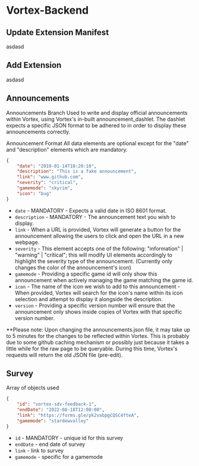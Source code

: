 # Vortex-Backend

## Update Extension Manifest

asdasd

## Add Extension

asdasd

## Announcements

Announcements Branch
Used to write and display official announcements within Vortex, using Vortex's in-built announcement_dashlet. The dashlet expects a specific JSON format to be adhered to in order to display these announcements correctly.

Announcement Format
All data elements are optional except for the "date" and "description" elements which are mandatory.


```json
{ 
    "date": "2019-01-14T10:20:10", 
    "description": "This is a fake announcement", 
    "link": "www.github.com", 
    "severity": "critical", 
    "gamemode": "skyrim", 
    "icon": "bug" 
}
```

- `date` - MANDATORY - Expects a valid date in ISO 8601 format.
- `description` - MANDATORY - The announcement text you wish to display.
- `link` - When a URL is provided, Vortex will generate a button for the announcement allowing the users to click and open the URL in a new webpage.
- `severity` - This element accepts one of the following: "information" | "warning" | "critical"; this will modify UI elements accordingly to highlight the severity type of the announcement. (Currently only changes the color of the announcement's icon)
- `gamemode` - Providing a specific game id will only show this announcement when actively managing the game matching the game id.
- `icon` - The name of the icon we wish to add to this announcement - When provided, Vortex will search for the icon's name within its icon selection and attempt to display it alongside the description.
- `version` - Providing a specific version number will ensure that the announcement only shows inside copies of Vortex with that specific version number.

**Please note: Upon changing the announcements.json file, it may take up to 5 minutes for the changes to be reflected within Vortex. This is probably due to some github caching mechanism or possibly just because it takes a little while for the raw page to be queryable. During this time, Vortex's requests will return the old JSON file (pre-edit).

## Survey

Array of objects used

```json
{
	"id": "vortex-sdv-feedback-1",
	"endDate": "2022-08-18T12:00:00",
	"link": "https://forms.gle/pk2vabpgCQSC4fteA",
	"gamemode": "stardewvalley"
}
```

- `id` - MANDATORY - unique id for this survey
- `endDate` - end date of survey
- `link` - link to survey
- `gamemode` - specific for a gamemode